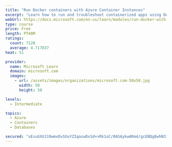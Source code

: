 ```yaml
---
title: "Run Docker containers with Azure Container Instances"
excerpt: "Learn how to run and troubleshoot containerized apps using Docker containers with Azure Container Instances."
webUrl: https://docs.microsoft.com/en-us/learn/modules/run-docker-with-azure-container-instances/
type: course
price: Free
length: PT48M
ratings:
  count: 7120
  average: 4.717837
heat: 51

provider:
  name: Microsoft Learn
  domain: microsoft.com
  images:
    - url: /assets/images/organizations/microsoft.com-50x50.jpg
      width: 50
      height: 50

levels:
  - Intermediate

topics:
  - Azure
  - Containers
  - Databases

secured: "vEsuGXUJ19wmxDvSUuYZIqaswDxSd+vRk1oC/0ASAykwARm4/gcEBQg8whN31fl5AhL0f1nMDq07Ge/Vrr27Tt9C/bmKMWm3q4iY/ea8vy49tzAm+yBUZh3qo23dSetxErNHNcWd4P2Jgm/UVfdpojapboiN9WbWNMwC5lwqEXl7NXc5RqHKb6KJNjx+WyzoBcRxqXA1IucZn3/nB2azWplfim8vP713T81jj+p9+5KX1d+/U3V4WnofQ2RTQNVBoS+4qA8nB1NFuq0Gjd6h/C3ZoufLAD1t1nPuqy8PNt2sxNQvZCHyN8ZU22GKHoSMqnJS/3riPkEYfbPGB2YI3CQObJPCO0eRdScHlwqQjb+YhOSkLSGARA9w3mYUE/3ynVh3v1RhpgzFVk9Ixo4ASAUeMII5R9YfPkkTxYAzvks=;6AUqjo+CvGJQY5oDCn3lFg=="
---
```


